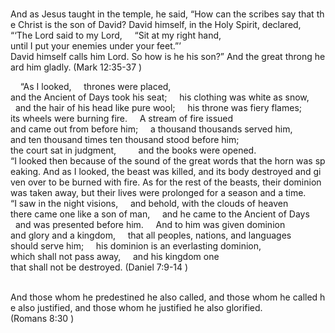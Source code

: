 
    And as Jesus taught in the temple, he said, “How can the scribes say that the Christ is the son of David? David himself, in the Holy Spirit, declared,
    “‘The Lord said to my Lord,
    “Sit at my right hand,
        until I put your enemies under your feet.”’
    David himself calls him Lord. So how is he his son?” And the great throng heard him gladly.
(Mark 12:35-37 )

    “As I looked,
    thrones were placed,
        and the Ancient of Days took his seat;
    his clothing was white as snow,
        and the hair of his head like pure wool;
    his throne was fiery flames;
        its wheels were burning fire.
    A stream of fire issued
        and came out from before him;
    a thousand thousands served him,
        and ten thousand times ten thousand stood before him;
    the court sat in judgment,
        and the books were opened.
    “I looked then because of the sound of the great words that the horn was speaking. And as I looked, the beast was killed, and its body destroyed and given over to be burned with fire. As for the rest of the beasts, their dominion was taken away, but their lives were prolonged for a season and a time.
    “I saw in the night visions,
    and behold, with the clouds of heaven
        there came one like a son of man,
    and he came to the Ancient of Days
        and was presented before him.
    And to him was given dominion
        and glory and a kingdom,
    that all peoples, nations, and languages
        should serve him;
    his dominion is an everlasting dominion,
        which shall not pass away,
    and his kingdom one
        that shall not be destroyed.
(Daniel 7:9-14 )

    And those whom he predestined he also called, and those whom he called he also justified, and those whom he justified he also glorified.
(Romans 8:30 )

 